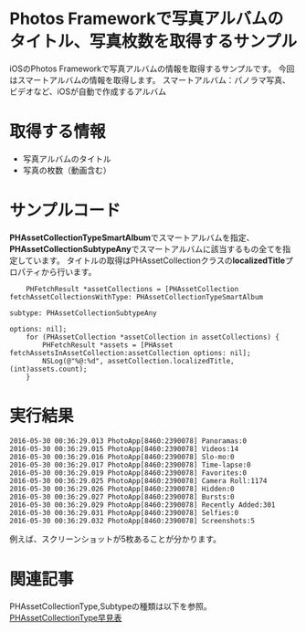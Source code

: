 # Photos Frameworkで写真アルバムのタイトル、写真枚数を取得するサンプル
iOSのPhotos Frameworkで写真アルバムの情報を取得するサンプルです。
今回はスマートアルバムの情報を取得します。
スマートアルバム：パノラマ写真、ビデオなど、iOSが自動で作成するアルバム

# 取得する情報
 - 写真アルバムのタイトル
 - 写真の枚数（動画含む）

# サンプルコード
**PHAssetCollectionTypeSmartAlbum**でスマートアルバムを指定、
**PHAssetCollectionSubtypeAny**でスマートアルバムに該当するもの全てを指定しています。
タイトルの取得はPHAssetCollectionクラスの**localizedTitle**プロパティから行います。

```objc:写真アルバムの情報を取得するサンプル(Objective-C)
    PHFetchResult *assetCollections = [PHAssetCollection fetchAssetCollectionsWithType: PHAssetCollectionTypeSmartAlbum
                                                                               subtype: PHAssetCollectionSubtypeAny
                                                                               options: nil];
    for (PHAssetCollection *assetCollection in assetCollections) {
        PHFetchResult *assets = [PHAsset fetchAssetsInAssetCollection:assetCollection options: nil];
        NSLog(@"%@:%d", assetCollection.localizedTitle, (int)assets.count);
    }
```

# 実行結果
```
2016-05-30 00:36:29.013 PhotoApp[8460:2390078] Panoramas:0
2016-05-30 00:36:29.015 PhotoApp[8460:2390078] Videos:14
2016-05-30 00:36:29.016 PhotoApp[8460:2390078] Slo-mo:0
2016-05-30 00:36:29.017 PhotoApp[8460:2390078] Time-lapse:0
2016-05-30 00:36:29.019 PhotoApp[8460:2390078] Favorites:0
2016-05-30 00:36:29.025 PhotoApp[8460:2390078] Camera Roll:1174
2016-05-30 00:36:29.026 PhotoApp[8460:2390078] Hidden:0
2016-05-30 00:36:29.027 PhotoApp[8460:2390078] Bursts:0
2016-05-30 00:36:29.029 PhotoApp[8460:2390078] Recently Added:301
2016-05-30 00:36:29.031 PhotoApp[8460:2390078] Selfies:0
2016-05-30 00:36:29.032 PhotoApp[8460:2390078] Screenshots:5
```
例えば、スクリーンショットが5枚あることが分かります。

# 関連記事
PHAssetCollectionType,Subtypeの種類は以下を参照。
[PHAssetCollectionType早見表](http://qiita.com/shtnkgm/items/5b14d41685226f5c5e4b)

